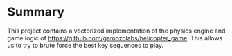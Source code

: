 # Summary

This project contains a vectorized implementation of the physics engine and
game logic of https://github.com/gamozolabs/helicopter_game. This allows us
to try to brute force the best key sequences to play.

